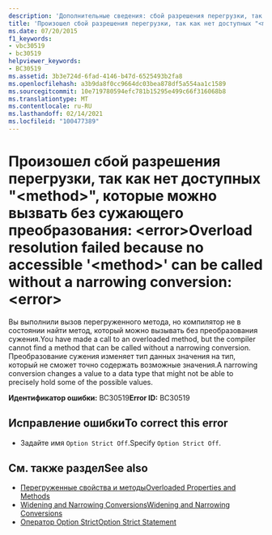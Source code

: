 ```yaml
---
description: 'Дополнительные сведения: сбой разрешения перегрузки, так как невозможно <method> вызвать "" без преобразования с сужением: <error>'
title: 'Произошел сбой разрешения перегрузки, так как нет доступных "<method>", которые можно вызвать без сужающего преобразования: <error>'
ms.date: 07/20/2015
f1_keywords:
- vbc30519
- bc30519
helpviewer_keywords:
- BC30519
ms.assetid: 3b3e724d-6fad-4146-b47d-6525493b2fa8
ms.openlocfilehash: a3b9da8f0cc9664dc03bea878df5a554aa1c1589
ms.sourcegitcommit: 10e719780594efc781b15295e499c66f316068b8
ms.translationtype: MT
ms.contentlocale: ru-RU
ms.lasthandoff: 02/14/2021
ms.locfileid: "100477389"
---
```

# <a name="overload-resolution-failed-because-no-accessible-method-can-be-called-without-a-narrowing-conversion-error"></a><span data-ttu-id="ca66b-103">Произошел сбой разрешения перегрузки, так как нет доступных "\<method>", которые можно вызвать без сужающего преобразования: \<error></span><span class="sxs-lookup"><span data-stu-id="ca66b-103">Overload resolution failed because no accessible '\<method>' can be called without a narrowing conversion: \<error></span></span>

<span data-ttu-id="ca66b-104">Вы выполнили вызов перегруженного метода, но компилятор не в состоянии найти метод, который можно вызывать без преобразования сужения.</span><span class="sxs-lookup"><span data-stu-id="ca66b-104">You have made a call to an overloaded method, but the compiler cannot find a method that can be called without a narrowing conversion.</span></span> <span data-ttu-id="ca66b-105">Преобразование сужения изменяет тип данных значения на тип, который не сможет точно содержать возможные значения.</span><span class="sxs-lookup"><span data-stu-id="ca66b-105">A narrowing conversion changes a value to a data type that might not be able to precisely hold some of the possible values.</span></span>  
  
 <span data-ttu-id="ca66b-106">**Идентификатор ошибки:** BC30519</span><span class="sxs-lookup"><span data-stu-id="ca66b-106">**Error ID:** BC30519</span></span>  
  
## <a name="to-correct-this-error"></a><span data-ttu-id="ca66b-107">Исправление ошибки</span><span class="sxs-lookup"><span data-stu-id="ca66b-107">To correct this error</span></span>  
  
- <span data-ttu-id="ca66b-108">Задайте имя `Option Strict Off`.</span><span class="sxs-lookup"><span data-stu-id="ca66b-108">Specify `Option Strict Off`.</span></span>  
  
## <a name="see-also"></a><span data-ttu-id="ca66b-109">См. также раздел</span><span class="sxs-lookup"><span data-stu-id="ca66b-109">See also</span></span>

- [<span data-ttu-id="ca66b-110">Перегруженные свойства и методы</span><span class="sxs-lookup"><span data-stu-id="ca66b-110">Overloaded Properties and Methods</span></span>](../programming-guide/language-features/objects-and-classes/overloaded-properties-and-methods.md)
- [<span data-ttu-id="ca66b-111">Widening and Narrowing Conversions</span><span class="sxs-lookup"><span data-stu-id="ca66b-111">Widening and Narrowing Conversions</span></span>](../programming-guide/language-features/data-types/widening-and-narrowing-conversions.md)
- [<span data-ttu-id="ca66b-112">Оператор Option Strict</span><span class="sxs-lookup"><span data-stu-id="ca66b-112">Option Strict Statement</span></span>](../language-reference/statements/option-strict-statement.md)
